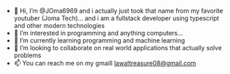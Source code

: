 - 👋 Hi, I’m @JOma6969 and i actually just took that name from my favorite youtuber (Joma Tech)... and i am a fullstack developer using typescript and other modern technologies
- 👀 I’m interested in programming and anything computers...
- 🌱 I’m currently learning programming and machine learning
- 💞️ I’m looking to collaborate on real world applications that actually solve problems
- 📫 You can reach me on my gmaill lawaltreasure08@gmail.com

<!---
JOma6969/JOma6969 is a ✨ special ✨ repository because its `README.md` (this file) appears on your GitHub profile.
You can click the Preview link to take a look at your changes.
--->
